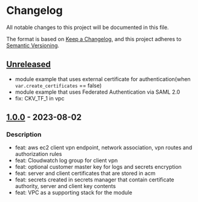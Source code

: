 # Changelog
All notable changes to this project will be documented in this file.

The format is based on [Keep a Changelog](https://keepachangelog.com/en/1.0.0/),
and this project adheres to [Semantic Versioning](https://semver.org/spec/v2.0.0.html).

## [Unreleased]
- module example that uses external certificate for authentication(when `var.create_certificates` == false)
- module example that uses Federated Authentication via SAML 2.0
- fix: CKV_TF_1 in vpc

## [1.0.0] - 2023-08-02
### Description
- feat: aws ec2 client vpn endpoint, network association, vpn routes and authorization rules
- feat: Cloudwatch log group for client vpn
- feat: optional customer master key for logs and secrets encryption
- feat: server and client certificates that are stored in acm
- feat: secrets created in secrets manager that contain certificate authority, server and client key contents
- feat: VPC as a supporting stack for the module

[Unreleased]: https://github.com/boldlink/terraform-aws-client-vpn/compare/1.0.0...HEAD

[1.0.0]: https://github.com/boldlink/terraform-aws-client-vpn/releases/tag/1.0.0
